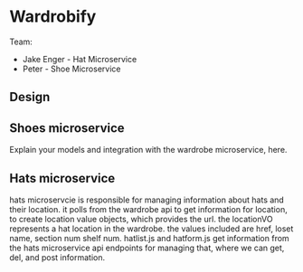 # Wardrobify

Team:

* Jake Enger - Hat Microservice
* Peter  - Shoe Microservice

## Design

## Shoes microservice

Explain your models and integration with the wardrobe
microservice, here.

## Hats microservice

hats microservcie is responsible for managing information about hats and their location. it polls from the wardrobe api to get information for location, to create location value objects, which provides the url. the locationVO represents a hat location in the wardrobe. the values included are href, loset name, section num shelf num. hatlist.js and hatform.js get information from the hats microservice api endpoints for managing that, where we can get, del, and post information.
